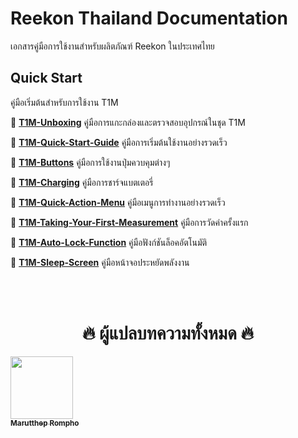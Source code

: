 # Reekon Thailand Documentation

เอกสารคู่มือการใช้งานสำหรับผลิตภัณฑ์ Reekon ในประเทศไทย

## Quick Start

คู่มือเริ่มต้นสำหรับการใช้งาน T1M

📄 **[T1M-Unboxing](./Quick%20Start/T1M-Unboxing.md)** คู่มือการแกะกล่องและตรวจสอบอุปกรณ์ในชุด T1M

📄 **[T1M-Quick-Start-Guide](./Quick%20Start/T1M-Quick-Start-Guide.md)** คู่มือการเริ่มต้นใช้งานอย่างรวดเร็ว

📄 **[T1M-Buttons](./Quick%20Start/T1M-Buttons.md)** คู่มือการใช้งานปุ่มควบคุมต่างๆ

📄 **[T1M-Charging](./Quick%20Start/T1M-Charging.md)** คู่มือการชาร์จแบตเตอรี่

📄 **[T1M-Quick-Action-Menu](./Quick%20Start/T1M-Quick-Action-Menu.md)** คู่มือเมนูการทำงานอย่างรวดเร็ว

📄 **[T1M-Taking-Your-First-Measurement](./Quick%20Start/T1M-Taking-Your-First-Measurement.md)** คู่มือการวัดค่าครั้งแรก

📄 **[T1M-Auto-Lock-Function](./Quick%20Start/T1M-Auto-Lock-Function.md)** คู่มือฟังก์ชันล็อคอัตโนมัติ

📄 **[T1M-Sleep-Screen](./Quick%20Start/T1M-Sleep-Screen.md)** คู่มือหน้าจอประหยัดพลังงาน

<br/>
<br/>
<h1 align="center"> ️🔥 ผู้แปลบทความทั้งหมด 🔥 </h1>

[<img src="https://avatars.githubusercontent.com/u/30404596?v=4" width="100px;"/><br /><sub><b>Marutthep Rompho</b></sub>](https://github.com/teamlove29)<br />
